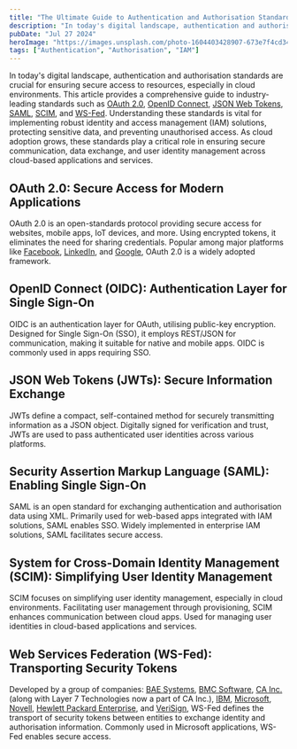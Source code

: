 ```yaml
---
title: "The Ultimate Guide to Authentication and Authorisation Standards for Cloud Security"
description: "In today's digital landscape, authentication and authorisation standards are crucial for ensuring secure access to resources, especially in cloud environments."
pubDate: "Jul 27 2024"
heroImage: "https://images.unsplash.com/photo-1604403428907-673e7f4cd341?q=80&w=2071&auto=format&fit=crop&ixlib=rb-4.0.3&ixid=M3wxMjA3fDB8MHxwaG90by1wYWdlfHx8fGVufDB8fHx8fA%3D%3D"
tags: ["Authentication", "Authorisation", "IAM"]
---
```


In today's digital landscape, authentication and authorisation standards are crucial for ensuring secure access to resources, especially in cloud environments. This article provides a comprehensive guide to industry-leading standards such as [OAuth 2.0](https://oauth.net/2/), [OpenID Connect](https://openid.net/developers/how-connect-works/), [JSON Web Tokens](https://jwt.io/), [SAML](https://saml.xml.org/), [SCIM](https://scim.cloud/), and [WS-Fed](https://docs.oasis-open.org/wsfed/federation/v1.2/os/ws-federation-1.2-spec-os.html). Understanding these standards is vital for implementing robust identity and access management (IAM) solutions, protecting sensitive data, and preventing unauthorised access. As cloud adoption grows, these standards play a critical role in ensuring secure communication, data exchange, and user identity management across cloud-based applications and services.

## OAuth 2.0: Secure Access for Modern Applications

OAuth 2.0 is an open-standards protocol providing secure access for websites, mobile apps, IoT devices, and more. Using encrypted tokens, it eliminates the need for sharing credentials. Popular among major platforms like [Facebook](https://facebook.com/), [LinkedIn](https://www.linkedin.com/), and [Google](https://www.google.com/), OAuth 2.0 is a widely adopted framework.

## OpenID Connect (OIDC): Authentication Layer for Single Sign-On

OIDC is an authentication layer for OAuth, utilising public-key encryption. Designed for Single Sign-On (SSO), it employs REST/JSON for communication, making it suitable for native and mobile apps. OIDC is commonly used in apps requiring SSO.

## JSON Web Tokens (JWTs): Secure Information Exchange

JWTs define a compact, self-contained method for securely transmitting information as a JSON object. Digitally signed for verification and trust, JWTs are used to pass authenticated user identities across various platforms.

## Security Assertion Markup Language (SAML): Enabling Single Sign-On

SAML is an open standard for exchanging authentication and authorisation data using XML. Primarily used for web-based apps integrated with IAM solutions, SAML enables SSO. Widely implemented in enterprise IAM solutions, SAML facilitates secure access.

## System for Cross-Domain Identity Management (SCIM): Simplifying User Identity Management

SCIM focuses on simplifying user identity management, especially in cloud environments. Facilitating user management through provisioning, SCIM enhances communication between cloud apps. Used for managing user identities in cloud-based applications and services.

## Web Services Federation (WS-Fed): Transporting Security Tokens

Developed by a group of companies: [BAE Systems](https://www.baesystems.com/), [BMC Software](https://www.bmc.com/), [CA Inc.](https://www.broadcom.com/) (along with Layer 7 Technologies now a part of CA Inc.), [IBM](https://www.ibm.com/), [Microsoft](https://www.microsoft.com/), [Novell](https://en.wikipedia.org/wiki/Novell), [Hewlett Packard Enterprise](https://www.hpe.com/), and [VeriSign](https://www.verisign.com/), WS-Fed defines the transport of security tokens between entities to exchange identity and authorisation information. Commonly used in Microsoft applications, WS-Fed enables secure access.

